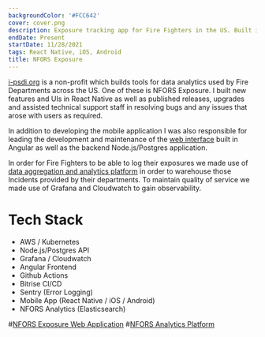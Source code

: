 ```yaml
---
backgroundColor: '#FCC642'
cover: cover.png
description: Exposure tracking app for Fire Fighters in the US. Built in React Native.
endDate: Present
startDate: 11/28/2021
tags: React Native, iOS, Android
title: NFORS Exposure
---
```


[i-psdi.org](https://i-psdi.org) is a non-profit which builds tools for data analytics used by Fire Departments across the US. One of these is NFORS Exposure. I built new features and UIs in React Native as well as published releases, upgrades and assisted technical support staff in resolving bugs and any issues that arose with users as required.

In addition to developing the mobile application I was also responsible for leading the development and maintenance of the [web interface](https://app.nfors.org) built in Angular as well as the backend Node.js/Postgres application.

In order for Fire Fighters to be able to log their exposures we made use of [data aggregation and analytics platform](https://analytics.nfors.org/main) in order to warehouse those Incidents provided by their departments. To maintain quality of service we made use of Grafana and Cloudwatch to gain observability.


# Tech Stack
* AWS / Kubernetes
* Node.js/Postgres API
* Grafana / Cloudwatch
* Angular Frontend
* Github Actions
* Bitrise CI/CD
* Sentry (Error Logging)
* Mobile App (React Native / iOS / Android)
* NFORS Analytics (Elasticsearch)

#[NFORS Exposure Web Application](./nfors-exposure-web.png)
#[NFORS Analytics Platform](./nfors-analytics.png)